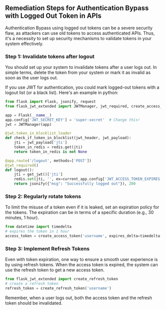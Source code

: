 

## Remediation Steps for Authentication Bypass with Logged Out Token in APIs

Authentication Bypass using logged out tokens can be a severe security flaw, as attackers can use old tokens to access authenticated APIs. Thus, it's a necessity to set up security mechanisms to validate tokens in your system effectively.

### Step 1: Invalidate tokens after logout
You should set up your system to invalidate tokens after a user logs out. In simple terms, delete the token from your system or mark it as invalid as soon as the user logs out.

If you use JWT for authentication, you could mark logged-out tokens with a logout list (or a black list). Here's an example in python:

```python
from flask import Flask, jsonify, request
from flask_jwt_extended import JWTManager, jwt_required, create_access_token, get_jwt

app = Flask(__name__)
app.config['JWT_SECRET_KEY'] = 'super-secret'  # Change this!
jwt = JWTManager(app)

@jwt.token_in_blocklist_loader
def check_if_token_in_blocklist(jwt_header, jwt_payload):
    jti = jwt_payload['jti']
    token_in_redis = redis.get(jti)
    return token_in_redis is not None

@app.route('/logout', methods=['POST'])
@jwt_required()
def logout():
    jti = get_jwt()['jti']
    redis.set(jti, '', ex=current_app.config['JWT_ACCESS_TOKEN_EXPIRES'])
    return jsonify({"msg": "Successfully logged out"}), 200
```

### Step 2: Regularly rotate tokens

To limit the misuse of a token even if it is leaked, set an expiration policy for the tokens. The expiration can be in terms of a specific duration (e.g., 30 minutes, 1 hour).

```python
from datetime import timedelta
# expires the token in 1 hour
access_token = create_access_token('username', expires_delta=timedelta(hours=1))
```

### Step 3: Implement Refresh Tokens

Even with token expiration, one way to ensure a smooth user experience is by using refresh tokens. When the access token is expired, the system can use the refresh token to get a new access token.

```python
from flask_jwt_extended import create_refresh_token
# create a refresh token
refresh_token = create_refresh_token('username')
```

Remember, when a user logs out, both the access token and the refresh token should be invalidated. 